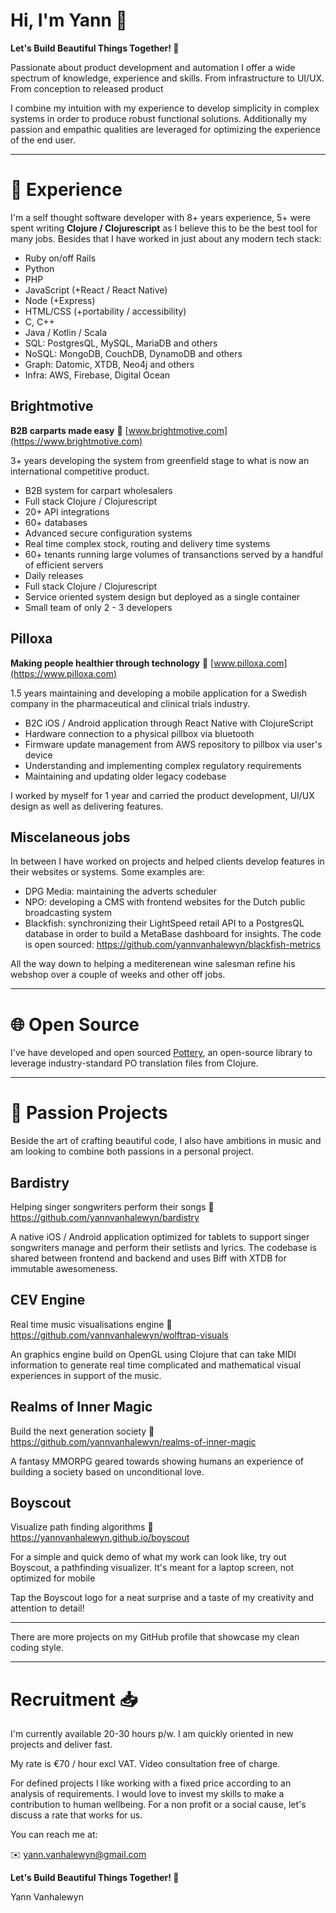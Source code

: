 # Hi, I'm Yann 👋

**Let's Build Beautiful Things Together! 🚀**

Passionate about product development and automation I offer a wide spectrum of knowledge, experience and skills.
From infrastructure to UI/UX. 
From conception to released product

I combine my intuition with my experience to develop simplicity in complex systems in order to produce robust functional solutions. Additionally my passion and empathic qualities are leveraged for optimizing the experience of the end user.

---

# 💼 Experience 

I'm a self thought software developer with 8+ years experience, 5+ were spent writing **Clojure / Clojurescript** as I believe this to be the best tool for many jobs. Besides that I have worked in just about any modern tech stack:

- Ruby on/off Rails
- Python
- PHP
- JavaScript (+React / React Native)
- Node (+Express)
- HTML/CSS (+portability / accessibility)
- C, C++
- Java / Kotlin / Scala
- SQL: PostgresQL, MySQL, MariaDB and others
- NoSQL: MongoDB, CouchDB, DynamoDB and others
- Graph: Datomic, XTDB, Neo4j and others
- Infra: AWS, Firebase, Digital Ocean

## Brightmotive

**B2B carparts made easy** 🚗 [www.brightmotive.com](https://www.brightmotive.com) 

3+ years developing the system from greenfield stage to what is now an international competitive product.

- B2B system for carpart wholesalers
- Full stack Clojure / Clojurescript
- 20+ API integrations
- 60+ databases
- Advanced secure configuration systems
- Real time complex stock, routing and delivery time systems
- 60+ tenants running large volumes of transanctions served by a handful of efficient servers
- Daily releases
- Full stack Clojure / Clojurescript
- Service oriented system design but deployed as a single container
- Small team of only 2 - 3 developers

## Pilloxa

**Making people healthier through technology**  💊 [www.pilloxa.com](https://www.pilloxa.com)

1.5 years maintaining and developing a mobile application for a Swedish company in the pharmaceutical and clinical trials industry.

- B2C iOS / Android application through React Native with ClojureScript
- Hardware connection to a physical pillbox via bluetooth
- Firmware update management from AWS repository to pillbox via user's device
- Understanding and implementing complex regulatory requirements
- Maintaining and updating older legacy codebase

I worked by myself for 1 year and carried the product development, UI/UX design as well as delivering features.

## Miscelaneous jobs

In between I have worked on projects and helped clients develop features in their websites or systems. Some examples are:

- DPG Media: maintaining the adverts scheduler 
- NPO: developing a CMS with frontend websites for the Dutch public broadcasting system
- Blackfish: synchronizing their LightSpeed retail API to a PostgresQL database in order to build a MetaBase dashboard for insights. The code is open sourced: https://github.com/yannvanhalewyn/blackfish-metrics

All the way down to helping a mediterenean wine salesman refine his webshop over a couple of weeks and other off jobs.

---

# 🌐 Open Source

I've have developed and open sourced [Pottery](https://github.com/brightin/pottery), an open-source library to leverage industry-standard PO translation files from Clojure.

---

# 🎨 Passion Projects 

Beside the art of crafting beautiful code, I also have ambitions in music and am looking to combine both passions in a personal project.

## Bardistry

Helping singer songwriters perform their songs  🎤 https://github.com/yannvanhalewyn/bardistry

A native iOS / Android application optimized for tablets to support singer songwriters manage and perform their setlists and lyrics. The codebase is shared between frontend and backend and uses Biff with XTDB for immutable awesomeness.

## CEV Engine

Real time music visualisations engine 👾 https://github.com/yannvanhalewyn/wolftrap-visuals

An graphics engine build on OpenGL using Clojure that can take MIDI information to generate real time complicated and mathematical visual experiences in support of the music.

## Realms of Inner Magic 

Build the next generation society 🧙 https://github.com/yannvanhalewyn/realms-of-inner-magic

A fantasy MMORPG geared towards showing humans an experience of building a society based on unconditional love.

## Boyscout

Visualize path finding algorithms 🧭 https://yannvanhalewyn.github.io/boyscout

For a simple and quick demo of what my work can look like, try out Boyscout, a pathfinding visualizer.  It's meant for a laptop screen, not optimized for mobile

Tap the Boyscout logo for a neat surprise and a taste of my creativity and attention to detail!

---

There are more projects on my GitHub profile that showcase my clean coding style.

---

# Recruitment 📥

I'm currently available 20-30 hours p/w. I am quickly oriented in new projects and deliver fast.

My rate is €70 / hour excl VAT. Video consultation free of charge.

For defined projects I like working with a fixed price according to an analysis of requirements.
I would love to invest my skills to make a contribution to human wellbeing. For a non profit or a social cause, let's discuss a rate that works for us.

You can reach me at:

✉️ [yann.vanhalewyn@gmail.com](mailto:yann.vanhalewyn@gmail.com)

**Let's Build Beautiful Things Together! 🚀**

Yann Vanhalewyn
